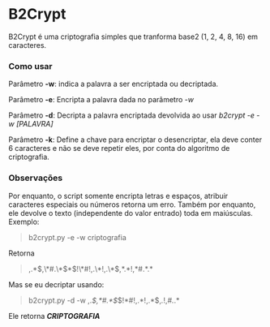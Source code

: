 # B2Crypt
B2Crypt é uma criptografia simples que tranforma base2 (1, 2, 4, 8, 16) em caracteres.

### Como usar

Parâmetro **-w**: indica a palavra a ser encriptada ou decriptada.

Parâmetro **-e**: Encripta a palavra dada no parâmetro *-w*

Parâmetro **-d**: Decripta a palavra encriptada devolvida ao usar *b2crypt -e -w [PALAVRA]*

Parâmetro **-k**: Define a chave para encriptar o desencriptar, ela deve conter 6 caracteres e não se deve repetir eles, por conta do algoritmo de criptografia.

### Observações

Por enquanto, o script somente encripta letras e espaços, atribuir caracteres especiais ou números retorna um erro.
Também por enquanto, ele devolve o texto (independente do valor entrado) toda em maiúsculas. Exemplo:

> b2crypt.py -e -w criptografia

Retorna

>,.\*$,\*#.\*$\*$!\*#!,.\*!,.\*$,\*.\*!,\*#.\*.\*

Mas se eu decriptar usando:

> b2crypt.py -d -w ,.*$,*#.*$*$!*#!,.*!,.*$,*.*!,*#.*.*

Ele retorna ***CRIPTOGRAFIA***


